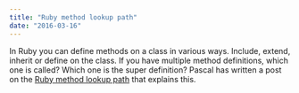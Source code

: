 ```yaml
---
title: "Ruby method lookup path"
date: "2016-03-16"
---
```


In Ruby you can define methods on a class in various ways. Include, extend, inherit or define on the class. If you have multiple method definitions, which one is called? Which one is the super definition? Pascal has written a post on the [Ruby method lookup path](http://pascalbetz.github.io/ruby/2016/03/14/lookup-path/) that explains this.
